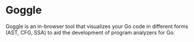 # Goggle

Goggle is an in-browser tool that visualizes your Go code in different forms (AST, CFG, SSA) to aid the development of
program analyzers for Go.